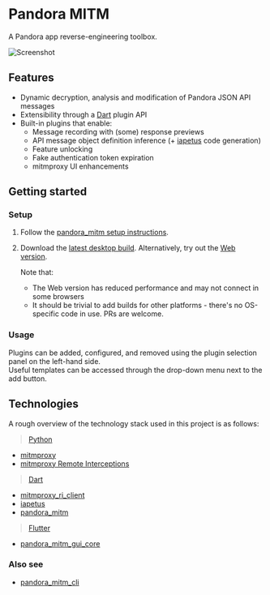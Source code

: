 # Pandora MITM

A Pandora app reverse-engineering toolbox.

![Screenshot](https://user-images.githubusercontent.com/20849728/178569867-7689740f-ac08-4c4e-9732-054738e80655.png)

## Features
- Dynamic decryption, analysis and modification of Pandora JSON API messages
- Extensibility through a [Dart](https://dart.dev) plugin API
- Built-in plugins that enable:
  - Message recording with (some) response previews
  - API message object definition inference (+ [iapetus] code generation)
  - Feature unlocking
  - Fake authentication token expiration
  - mitmproxy UI enhancements

## Getting started

### Setup

1. Follow the [pandora_mitm setup instructions](../pandora_mitm#backend-setup).
2. Download the [latest desktop build](https://github.com/EpimetheusMusicPlayer/pandora_mitm/releases).
   Alternatively, try out the [Web version](https://epimetheusmusicplayer.github.io/pandora_mitm).
   
   Note that:
   - The Web version has reduced performance and may not connect in some browsers
   - It should be trivial to add builds for other platforms - there's no OS-specific code in use. PRs are welcome.

### Usage

Plugins can be added, configured, and removed using the plugin selection panel on the left-hand side.  
Useful templates can be accessed through the drop-down menu next to the add button.

## Technologies
A rough overview of the technology stack used in this project is as follows:
> [Python](https://python.org)
- [mitmproxy](https://mitmproxy.org)
- [mitmproxy Remote Interceptions](https://github.com/hacker1024/mitmproxy_remote_interceptions)
> [Dart](https://dart.dev)
- [mitmproxy_ri_client](https://github.com/hacker1024/mitmproxy_ri_client.dart)
- [iapetus]
- [pandora_mitm](../pandora_mitm)
> [Flutter](https://flutter.dev)
- [pandora_mitm_gui_core](../pandora_mitm_gui_core)

### Also see
- [pandora_mitm_cli](../pandora_mitm_cli)

[iapetus]: https://github.com/EpimetheusMusicPlayer/iapetus
